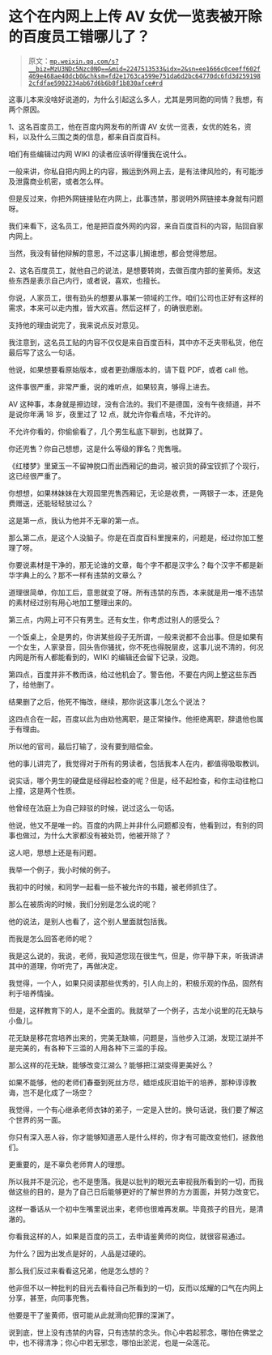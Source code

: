 # 这个在内网上上传 AV 女优一览表被开除的百度员工错哪儿了？

> 原文：[`mp.weixin.qq.com/s?__biz=MzU3NDc5Nzc0NQ==&mid=2247513533&idx=2&sn=ee1666c0ceeff602f469e468ae40dcb0&chksm=fd2e1763ca599e751da6d2bc64770dc6fd3d2591982cfdfae5902234ab67d6b6b8f1b830afce#rd`](http://mp.weixin.qq.com/s?__biz=MzU3NDc5Nzc0NQ==&mid=2247513533&idx=2&sn=ee1666c0ceeff602f469e468ae40dcb0&chksm=fd2e1763ca599e751da6d2bc64770dc6fd3d2591982cfdfae5902234ab67d6b6b8f1b830afce#rd)

这事儿本来没啥好说道的，为什么引起这么多人，尤其是男同胞的同情？我想，有两个原因。

1、这名百度员工，他在百度内网发布的所谓 AV 女优一览表，女优的姓名，资料，以及什么三围之类的信息，都来自百度百科。

咱们有些编辑过内网 WIKI 的读者应该听得懂我在说什么。 

一般来讲，你私自把内网上的内容，搬运到外网上去，是有法律风险的，有可能涉及泄露商业机密，或者怎么样。 

但是反过来，你把外网链接贴在内网上，此事违禁，那说明外网链接本身就有问题呀。 

我们来看下，这名员工，他是把百度外网的内容，来自百度百科的内容，贴回自家内网上。 

当然，我没有替他辩解的意思，不过这事儿搁谁想，都会觉得憋屈。

2、这名百度员工，就他自己的说法，是想要转岗，去做百度内部的鉴黄师。发这些东西是表示自己内行，或者说，喜欢，也擅长。 

你说，人家员工，很有劲头的想要从事某一领域的工作。咱们公司也正好有这样的需求，本来可以走内推，皆大欢喜。然后这样了，的确很悲剧。 

支持他的理由说完了，我来说点反对意见。 

我注意到，这名员工贴的内容不仅仅是来自百度百科，其中亦不乏夹带私货，他在最后写了这么一句话。 

他说，如果想要看原始版本，或者更劲爆版本的，请下载 PDF，或者 call 他。

这件事很严重，非常严重，说的难听点，如果较真，够得上进去。 

AV 这种事，本身就是擦边球，没有合法的。我们不是德国，没有午夜频道，并不是说你年满 18 岁，夜里过了 12 点，就允许你看点啥，不允许的。 

不允许你看的，你偷偷看了，几个男生私底下聊到，也就算了。 

你还兜售？你自己想想，这是什么等级的罪名？兜售哦。 

《红楼梦》里黛玉一不留神脱口而出西厢记的曲词，被识货的薛宝钗抓了个现行，这已经很严重了。

你想想，如果林妹妹在大观园里兜售西厢记，无论是收费，一两银子一本，还是免费赠送，还能轻轻放过么？

这是第一点，我认为他并不无辜的第一点。 

那么第二点，是这个人没脑子。你是在百度百科里搜来的，问题是，经过你加工整理了呀。

你要说素材是干净的，那无论谁的文章，每个字不都是汉字么？每个汉字不都是新华字典上的么？那不一样有违禁的文章么？

道理很简单，你加工后，意思就变了呀。所有违禁的东西，本来就是用一堆不违禁的素材经过别有用心地加工整理出来的。

第三点，内网上可不只有男生。还有女生，你考虑过别人的感受么？

一个饭桌上，全是男的，你讲某些段子无所谓，一般来说都不会出事。但是如果有一个女生，人家录音，回头告你骚扰，你不死也得脱层皮，这事儿说不清的，何况内网是所有人都能看到的，WIKI 的编辑还会留下记录，没跑。 

第四点，百度并非不教而诛，给过他机会了。警告他，不要在内网上整这些东西了，给他删了。

结果删了之后，他死不悔改，继续，那你说这事儿怎么个说法？ 

这四点合在一起，百度以此为由劝他离职，是正常操作。他拒绝离职，辞退他也属于有理由。 

所以他的官司，最后打输了，没有要到赔偿金。 

他的事儿讲完了，我觉得对于所有的男读者，包括我本人在内，都值得吸取教训。 

说实话，哪个男生的硬盘是经得起检查的呢？但是，经不起检查，和你主动往枪口上撞，这是两个性质。 

他曾经在法庭上为自己辩驳的时候，说过这么一句话。 

他说，他又不是唯一的。百度的内网上并非什么问题都没有，他看到过，有别的同事也做过，为什么大家都没有被处罚，他被开除了？

这人吧，思想上还是有问题。 

我举一个例子，我小时候的例子。 

我初中的时候，和同学一起看一些不被允许的书籍，被老师抓住了。

那么在被质询的时候，我们分别是怎么说的呢？ 

他的说法，是别人也看了，这个别人里面就包括我。

而我是怎么回答老师的呢？ 

我是这么说的，我说，老师，我知道您现在很生气，但是，你平静下来，听我讲讲其中的道理，你听完了，再做决定。

我觉得，一个人，如果只阅读那些优秀的，引人向上的，积极乐观的作品，固然有利于培养情操。 

但是，这样教育下的人，是不全面的。我就举了一个例子，古龙小说里的花无缺与小鱼儿。 

花无缺是移花宫培养出来的，完美无缺嘛，问题是，当他步入江湖，发现江湖并不是完美的，有各种下三滥的人用各种下三滥的手段。

那么这样的花无缺，能够改变江湖么？能够把江湖变得更美好么？

如果不能够，他的老师们春蚕到死丝方尽，蜡炬成灰泪始干的培养，那种谆谆教诲，岂不是化成了一场空？

我觉得，一个有心继承老师衣钵的弟子，一定是入世的。换句话说，我们要了解这个世界的另一面。 

你只有深入恶人谷，你才能够知道恶人是什么样的，你才有可能改变他们，拯救他们。 

更重要的，是不辜负老师育人的理想。 

所以我并不是沉沦，也不是堕落。我是以批判的眼光去审视我所看到的一切，而我做这些的目的，是为了自己日后能够更好的了解世界的方方面面，并努力改变它。 

这样一番话从一个初中生嘴里说出来，老师也很难再发飙。毕竟孩子的目光，是清澈的。 

你看我这样的人，如果是百度的员工，去申请鉴黄师的岗位，就很容易通过。 

为什么？因为出发点是好的，人品是过硬的。

那么我们反过来看看这兄弟，他是怎么想的？

他非但不以一种批判的目光去看待自己所看到的一切，反而以炫耀的口气在内网上分享，甚至，向同事兜售。

他要是干了鉴黄师，很可能从此就滑向犯罪的深渊了。

说到底，世上没有违禁的内容，只有违禁的念头。你心中若起邪念，哪怕在佛堂之中，也不得清净；你心中若无邪念，哪怕出淤泥，也是一朵莲花。
